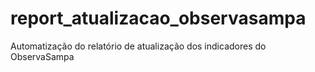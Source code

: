 # report_atualizacao_observasampa
Automatização do relatório de atualização dos indicadores do ObservaSampa
